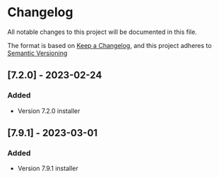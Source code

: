 # Changelog

All notable changes to this project will be documented in this file.

The format is based on [Keep a Changelog](https://keepachangelog.com/en/1.0.0/),
and this project adheres to [Semantic Versioning](https://semver.org/spec/v2.0.0.html)

## [7.2.0] - 2023-02-24

### Added

- Version 7.2.0 installer

## [7.9.1] - 2023-03-01

### Added

- Version 7.9.1 installer
